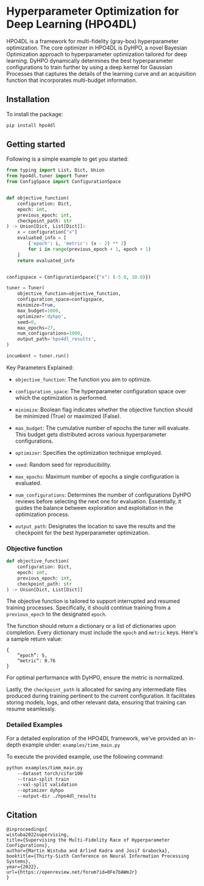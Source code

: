 # Hyperparameter Optimization for Deep Learning (HPO4DL)

HPO4DL is a framework for multi-fidelity (gray-box) hyperparameter optimization.
The core optimizer in HPO4DL is DyHPO, a novel Bayesian Optimization approach to
hyperparameter optimization tailored for deep learning. DyHPO dynamically determines
the best hyperparameter configurations to train further by using a deep kernel for
Gaussian Processes that captures the details of the learning curve and an acquisition function
that incorporates multi-budget information.

## Installation

To install the package:

```bash
pip install hpo4dl
```

## Getting started

Following is a simple example to get you started:

```python
from typing import List, Dict, Union
from hpo4dl.tuner import Tuner
from ConfigSpace import ConfigurationSpace


def objective_function(
    configuration: Dict,
    epoch: int,
    previous_epoch: int,
    checkpoint_path: str
) -> Union[Dict, List[Dict]]:
    x = configuration["x"]
    evaluated_info = [
        {'epoch': i, 'metric': (x - 2) ** 2}
        for i in range(previous_epoch + 1, epoch + 1)
    ]
    return evaluated_info


configspace = ConfigurationSpace({"x": (-5.0, 10.0)})

tuner = Tuner(
    objective_function=objective_function,
    configuration_space=configspace,
    minimize=True,
    max_budget=1000,
    optimizer='dyhpo',
    seed=0,
    max_epochs=27,
    num_configurations=1000,
    output_path='hpo4dl_results',
)

incumbent = tuner.run()

```

Key Parameters Explained:

- ```objective_function```: The function you aim to optimize.

- ```configuration_space```: The hyperparameter configuration space over which the optimization is performed.

- ```minimize```: Boolean flag indicates whether the objective function should be minimized (True) or maximized (False).

- ```max_budget```: The cumulative number of epochs the tuner will evaluate. This budget gets distributed across various
  hyperparameter configurations.

- ```optimizer```: Specifies the optimization technique employed.

- ```seed```: Random seed for reproducibility.

- ```max_epochs```: Maximum number of epochs a single configuration is evaluated.

- ```num_configurations```: Determines the number of configurations DyHPO reviews before selecting the next one for
  evaluation. Essentially, it guides the balance between exploration and exploitation in the optimization process.

- ```output_path```: Designates the location to save the results and the checkpoint for the best hyperparameter
  optimization.

### Objective function

```python
def objective_function(
    configuration: Dict,
    epoch: int,
    previous_epoch: int,
    checkpoint_path: str
) -> Union[Dict, List[Dict]]
```

The objective function is tailored to support interrupted and resumed training processes.
Specifically, it should continue training from a ```previous_epoch``` to the designated ```epoch```.

The function should return a dictionary or a list of dictionaries upon completion.
Every dictionary must include the ```epoch``` and ```metric``` keys. Here's a sample return value:

```
{
    “epoch”: 5,
    “metric”: 0.76
}
```

For optimal performance with DyHPO, ensure the metric is normalized.

Lastly, the ```checkpoint_path``` is allocated for saving any intermediate files produced
during training pertinent to the current configuration. It facilitates storing models, logs,
and other relevant data, ensuring that training can resume seamlessly.

### Detailed Examples

For a detailed exploration of the HPO4DL framework, we've provided an in-depth example
under: ```examples/timm_main.py```

To execute the provided example, use the following command:

```bash
python examples/timm_main.py 
    --dataset torch/cifar100 
    --train-split train 
    --val-split validation 
    --optimizer dyhpo  
    --output-dir ./hpo4dl_results

```

## Citation

```
@inproceedings{
wistuba2022supervising,
title={Supervising the Multi-Fidelity Race of Hyperparameter Configurations},
author={Martin Wistuba and Arlind Kadra and Josif Grabocka},
booktitle={Thirty-Sixth Conference on Neural Information Processing Systems},
year={2022},
url={https://openreview.net/forum?id=0Fe7bAWmJr}
}
```